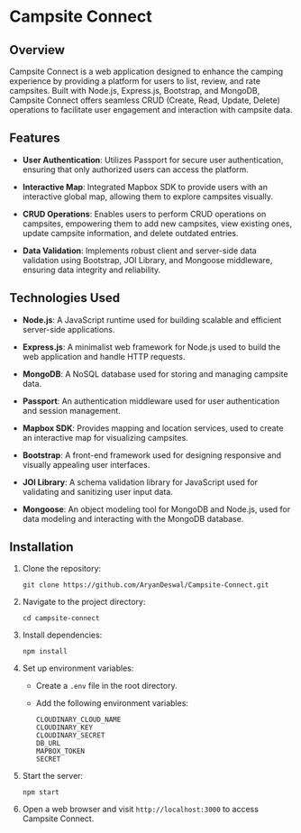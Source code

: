 # Campsite Connect 

## Overview
Campsite Connect is a web application designed to enhance the camping experience by providing a platform for users to list, review, and rate campsites. Built with Node.js, Express.js, Bootstrap, and MongoDB, Campsite Connect offers seamless CRUD (Create, Read, Update, Delete) operations to facilitate user engagement and interaction with campsite data.

## Features

- **User Authentication**: Utilizes Passport for secure user authentication, ensuring that only authorized users can access the platform.
  
- **Interactive Map**: Integrated Mapbox SDK to provide users with an interactive global map, allowing them to explore campsites visually.

- **CRUD Operations**: Enables users to perform CRUD operations on campsites, empowering them to add new campsites, view existing ones, update campsite information, and delete outdated entries.

- **Data Validation**: Implements robust client and server-side data validation using Bootstrap, JOI Library, and Mongoose middleware, ensuring data integrity and reliability.

## Technologies Used

- **Node.js**: A JavaScript runtime used for building scalable and efficient server-side applications.
  
- **Express.js**: A minimalist web framework for Node.js used to build the web application and handle HTTP requests.

- **MongoDB**: A NoSQL database used for storing and managing campsite data.

- **Passport**: An authentication middleware used for user authentication and session management.

- **Mapbox SDK**: Provides mapping and location services, used to create an interactive map for visualizing campsites.

- **Bootstrap**: A front-end framework used for designing responsive and visually appealing user interfaces.

- **JOI Library**: A schema validation library for JavaScript used for validating and sanitizing user input data.

- **Mongoose**: An object modeling tool for MongoDB and Node.js, used for data modeling and interacting with the MongoDB database.

## Installation

1. Clone the repository:

   ```
   git clone https://github.com/AryanDeswal/Campsite-Connect.git
   ```

2. Navigate to the project directory:

   ```
   cd campsite-connect
   ```

3. Install dependencies:

   ```
   npm install
   ```

4. Set up environment variables:

   - Create a `.env` file in the root directory.
   - Add the following environment variables:

     ```
     CLOUDINARY_CLOUD_NAME
     CLOUDINARY_KEY
     CLOUDINARY_SECRET
     DB_URL
     MAPBOX_TOKEN
     SECRET
     ```

5. Start the server:

   ```
   npm start
   ```

6. Open a web browser and visit `http://localhost:3000` to access Campsite Connect.
